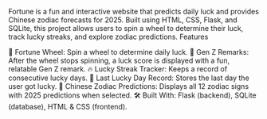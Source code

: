 Fortune is a fun and interactive website that predicts daily luck and provides Chinese zodiac forecasts for 2025. Built using HTML, CSS, Flask, and SQLite, this project allows users to spin a wheel to determine their luck, track lucky streaks, and explore zodiac predictions.
Features

  🎡 Fortune Wheel: Spin a wheel to determine daily luck.
  💬 Gen Z Remarks: After the wheel stops spinning, a luck score is displayed with a fun, relatable Gen Z remark.
  🔥 Lucky Streak Tracker: Keeps a record of consecutive lucky days.
  📅 Last Lucky Day Record: Stores the last day the user got lucky.
  🏮 Chinese Zodiac Predictions: Displays all 12 zodiac signs with 2025 predictions when selected.
  🛠️ Built With: Flask (backend), SQLite (database), HTML & CSS (frontend).
